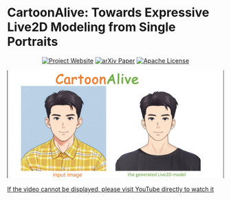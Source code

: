 # CartoonAlive: Towards Expressive Live2D Modeling from Single Portraits</span>


<div align="center">

[![Project Website](https://img.shields.io/badge/🌐-Project_Website-blueviolet)](https://human3daigc.github.io/Textoon_webpage/)
[![arXiv Paper](https://img.shields.io/badge/📜-arXiv:2501-10020)](https://arxiv.org/pdf/2501.10020)
[![Apache License](https://img.shields.io/badge/📃-Apache--2.0-929292)](https://www.apache.org/licenses/LICENSE-2.0)

</div>

<div align="center">

[![Watch the video](assets/video_cover.jpg)](https://www.youtube.com/watch?v=263u-u7fvgk)

</div>

[If the video cannot be displayed, please visit YouTube directly to watch it](https://www.youtube.com/watch?v=263u-u7fvgk)